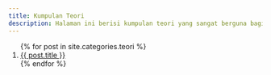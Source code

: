 ```yaml
---
title: Kumpulan Teori
description: Halaman ini berisi kumpulan teori yang sangat berguna bagi para pembaca.
---
```


<ol class="arti">{% for post in site.categories.teori %}
<li class="{% if page.title == post.title %}current{% endif %}">
<a href="{{ post.url }}" title="{{ post.title }}">{{ post.title }}</a>
</li>
{% endfor %}
</ol>
